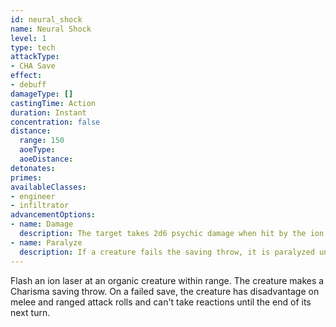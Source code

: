 ```yaml
---
id: neural_shock
name: Neural Shock
level: 1
type: tech
attackType:
- CHA Save
effect:
- debuff
damageType: []
castingTime: Action
duration: Instant
concentration: false
distance:
  range: 150
  aoeType: 
  aoeDistance: 
detonates: 
primes: 
availableClasses:
- engineer
- infiltrator
advancementOptions:
- name: Damage
  description: The target takes 2d6 psychic damage when hit by the ion laser. This damage increases by 2d6 for each slot level above the 1st.
- name: Paralyze
  description: If a creature fails the saving throw, it is paralyzed until the end of its next turn.
---
```

Flash an ion laser at an organic creature within range. The creature makes a Charisma saving throw. On a failed save,
the creature has disadvantage on melee and ranged attack rolls and can't take reactions until the end of its
next turn.
